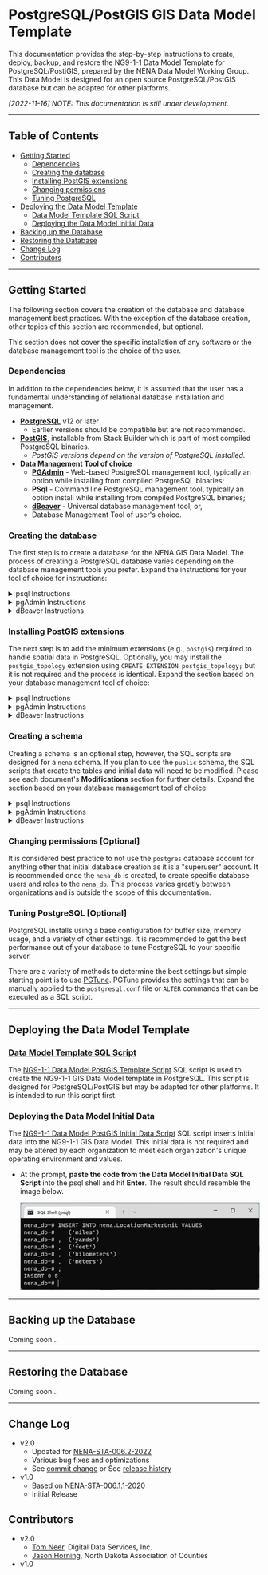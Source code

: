 # PostgreSQL/PostGIS GIS Data Model Template

This documentation provides the step-by-step instructions to create, deploy, 
backup, and restore the NG9-1-1 Data Model Template for PostgreSQL/PostiGIS, 
prepared by the NENA Data Model Working Group. This Data Model is designed for 
an open source PostgreSQL/PostGIS database but can be adapted for other platforms.

*[2022-11-16] NOTE: This documentation is still under development.*

---

## Table of Contents

* [Getting Started](#getting-started)
  * [Dependencies](#dependencies)
  * [Creating the database](#creating-the-database)
  * [Installing PostGIS extensions](#creating-a-schema)
  * [Changing permissions](#changing-permissions-optional)
  * [Tuning PostgreSQL](#tuning-postgresql-optional)
* [Deploying the Data Model Template](#deploying-the-data-model-template)
  * [Data Model Template SQL Script](#deploying-the-data-model-template)
  * [Deploying the Data Model Initial Data](#deploying-the-data-model-initial-data)
* [Backing up the Database](#backing-up-the-database)
* [Restoring the Database](#restoring-the-database)
* [Change Log](#change-log)
* [Contributors](#contributors)

---

## Getting Started

The following section covers the creation of the database and database 
management best practices. With the exception of the database creation, 
other topics of this section are recommended, but optional.

This section does not cover the specific installation of any software or 
the database management tool is the choice of the user. 

### Dependencies

In addition to the dependencies below, it is assumed that the user has a 
fundamental understanding of relational database installation and management.

* **[PostgreSQL](https://www.postgresql.org/download/)** v12 or later
  * Earlier versions should be compatible but are not recommended.
* **[PostGIS](https://postgis.net/install/)**, installable from Stack Builder 
  which is part of most compiled PostgreSQL binaries.
  * *PostGIS versions depend on the version of PostgreSQL installed.*
* **Data Management Tool of choice**
  * **[PGAdmin](https://www.pgadmin.org/)** - Web-based PostgreSQL management tool, 
    typically an option while installing from compiled PostgreSQL binaries;
  * **PSql** - Command line PostgreSQL management tool, typically an option 
    install while installing from compiled PostgreSQL binaries;
  * **[dBeaver](https://dbeaver.io/)** - Universal database management tool; or,
  * Database Management Tool of user's choice.


### Creating the database

The first step is to create a database for the NENA GIS Data Model. The process 
of creating a PostgreSQL database varies depending on the database management 
tools you prefer. Expand the instructions for your tool of choice for 
instructions:

<details>
<summary>psql Instructions</summary>

* Open **psql** from the command line. On Windows, you may need to change your 
  directory to the location of **psql** (e.g., 
  `C:\Program Files\PostgreSQL\<version number>\bin`).
* When **psql** opens the user is prompted for the server, the database, the 
  database port and the username and password. You can hit enter through each 
  of these except for the `postgres` password which you must provide before 
  hitting **Enter**.

  ![](.imgs/psql_01_server_connection.png)

* At the prompt, type `CREATE DATABASE nena_db;` and press **Enter**.  The 
  result should resemble the image below.

  ![](.imgs/psql_02_database_creation.png)

* At the prompt, type `\connect nena_db;` and press **Enter**.  This connects 
  you to the newly create database.  The result should resemble the image below.

  ![](.imgs/psql_03_database_connection.png)

</details>

<details>
<summary>pgAdmin Instructions</summary>

* Open **pgAdmin** and connect to the PostgreSQL server. *NOTE: This documentation 
  assumes that **pgAdmin** is installed on the same server with PostgreSQL. If 
  **pgAdmin** is on another computer, you will need to open ports and create a 
  connection in **pgAdmin**, which is beyond the scope of this documentation.*
* Expand the server tree and server, right-click on **Databases** > **Create** >
  **Database...** to open the **Create Database** dialog.

  ![](.imgs/pgadmin_01_create_database.png)

* Fill in the **Create Database** dialog to create the database. The database is 
  named `nena_db` but may be named differently. Click **Save** to create the 
  database.

  ![](.imgs/pgadmin_02_create_database_dialog.png)

* When completed the **pgAdmin** server tree will refresh with the newly created 
  database, as illustrated below.

  ![](.imgs/pgadmin_03_create_database_complete.png)

</details>

<details>
<summary>dBeaver Instructions</summary>

* Open **dBeaver** and connect to the PostgreSQL server by right-clicking 
  in the **Database Navigator** and selecting **Create** > **Connection**.

  ![](.imgs/dbeaver_01_create_connection.png)

* In the **Connect to a database** > **Select your database** dialog, click on 
  **PostgreSQL**, then click **Next >**.

  ![](.imgs/dbeaver_02_create_connection_select_database.png)

* In the **Connect to a database** > **Connection Settings** dialog, on the 
  **Main** tab, enter your credentials. Use the **Test Connection** to verify 
  the connection settings are valid. On the **PostgreSQL** tab, enable the 
  **Show all databases** setting. Click **Finish**.

  ![](.imgs/dbeaver_03_create_connection_connection_settings.png)

* In the **Database Navigator**, expand your PostgreSQL connection, right-click 
  on **Databases** and select **Create New Database** to open the 
  **Create database** dialog.

  ![](.imgs/dbeaver_04_create_database.png)

* Fill in the **Create database** dialog to create the database. The database is 
  named `nena_db` but may be named differently. Click **OK** to create the 
  database.

  ![](.imgs/dbeaver_05_create_database_dialog.png)

* When completed the **Database Navigator** will refresh with the newly created 
  database, as illustrated below.

  ![](.imgs/dbeaver_06_create_database_completed.png)
</details>


### Installing PostGIS extensions

The next step is to add the minimum extensions (e.g., `postgis`) required to 
handle spatial data in PostgreSQL. Optionally, you may install the 
`postgis_topology` extension using `CREATE EXTENSION postgis_topology;` but it 
is not required and the process is identical. Expand the section based on your database management tool of 
choice:

<details>
<summary>psql Instructions</summary>

* At the prompt, type `CREATE EXTENSION postgis;` and press **Enter**.  The 
  result should resemble the image below.

  ![](.imgs/psql_04_postgis_extension.png)

* If you want to check that the postgis extension was successfully deployed, 
  type `SELECT POSTGIS_FULL_VERSION();` at the prompt and press **Enter**.

  ![](.imgs/psql_06_postgis_check_one.png)
  
* The result should resemble the image below.  Version numbers will vary 
  depending on your environment.

  ![](.imgs/psql_07_postgis_check_two.png)
</details>

<details>
<summary>pgAdmin Instructions</summary>

* Right-click on the **nena_db** and select **Create** > **Extension...**.

  ![](.imgs/pgadmin_04_create_extension.png)

* In the **Create - Extension** dialog, click the **Name** dropdown and select 
  `postgis` and then click **Save**.

  ![](.imgs/pgadmin_05_create_extension_dialog.png)

* After saving, **pgAdmin** should expand and select the newly added extension. 
  Alternatively, you can check that the postgis extension was successfully 
  deployed, by typing `SELECT POSTGIS_FULL_VERSION();` in SQL script.

  ![](.imgs/pgadmin_06_create_extension_complete.png)

</details>

<details>
<summary>dBeaver Instructions</summary>

* Open a **SQL Script** by right-clicking on the **nena_db** database and 
  selecting **SQL Editor** > **New SQL script**.

  ![](.imgs/dbeaver_07_open_sql_script.png)

* In the **SQL script**, type `CREATE EXTENSION postgis;` and click 
  **Execute Script (<kbd>ALT</kbd> X)**.

  ![](.imgs/dbeaver_08_create_extension_script.png)

* To verify the postgis extension was successfully deployed, 
  type `SELECT POSTGIS_FULL_VERSION();` at the prompt and click 
  **Execute Script (<kbd>ALT</kbd> X)**.

  ![](.imgs/dbeaver_09_verify_extension_script.png)

</details>


### Creating a schema

Creating a schema is an optional step, however, the SQL scripts are designed for 
a `nena` schema. If you plan to use the `public` schema, the SQL scripts 
that create the tables and initial data will need to be modified. Please 
see each document's **Modifications** section for further details. Expand 
the section based on your database management tool of choice:

<details>
<summary>psql Instructions</summary>

* At the prompt, type `CREATE SCHEMA nena;` and press **Enter**.  The result 
  should resemble the image below.

  ![](.imgs/psql_05_schema_creation.png)

</details>

<details>
<summary>pgAdmin Instructions</summary>

* Right-click on the **nena_db** and select **Create** > **Schema...**.

  ![](.imgs/pgadmin_07_create_schema.png)

* In the **Create - Schema** dialog, type `nena` the **Name** field and 
  then click **Save**.

  ![](.imgs/pgadmin_08_create_schema_dialog.png)

* After saving, **pgAdmin** should expand and select the newly added schema.

  ![](.imgs/pgadmin_09_create_schema_complete.png)

</details>

<details>
<summary>dBeaver Instructions</summary>

* In the **Database Navigator**, expand the **nena_db**. Right-click on 
  **Schemas** and select **Create New Schema**.

  ![](.imgs/dbeaver_10_create_schema.png)

* In the **Create - Schema** dialog, type `nena` the **Schema name** field and 
  then click **OK**.

  ![](.imgs/dbeaver_11_create_schema_dialog.png)

* After saving, the **Schemas** should expand and highlight the newly added schema.

  ![](.imgs/dbeaver_12_create_schema_complete.png)

</details>


### Changing permissions [Optional]

It is considered best practice to not use the `postgres` database account for 
anything other that initial database creation as it is a "superuser" account. 
It is recommended once the `nena_db` is created, to create specific database 
users and roles to the `nena_db`. This process varies greatly between 
organizations and is outside the scope of this documentation.


### Tuning PostgreSQL [Optional]

PostgreSQL installs using a base configuration for buffer size, memory usage, 
and a variety of other settings. It is recommended to get the best performance 
out of your database to tune PostgreSQL to your specific server.

There are a variety of methods to determine the best settings but simple 
starting point is to use [PGTune](https://pgtune.leopard.in.ua/). PGTune 
provides the settings that can be manually applied to the `postgresql.conf` 
file or `ALTER` commands that can be executed as a SQL script.

---

## Deploying the Data Model Template

### [Data Model Template SQL Script](postgresql_data_model_schema_template.md)

The [NG9-1-1 Data Model PostGIS Template Script](postgresql_data_model_schema_template.md) 
SQL script is used to create the NG9-1-1 GIS Data Model template in PostgreSQL. 
This script is designed for PostgreSQL/PostGIS but may be adapted for other 
platforms. It is intended to run this script first.


### Deploying the Data Model Initial Data

The [NG9-1-1 Data Model PostGIS Initial Data Script](postgresql_data_model_initial_data_template.md) 
SQL script inserts initial data into the NG9-1-1 GIS Data Model. 
This initial data is not required and may be altered by each organization to 
meet each organization's unique operating environment and values.

* At the prompt, **paste the code from the Data Model Initial Data SQL Script** into the psql shell 
and hit **Enter**. The result should resemble the image below.

  ![](.imgs/psql_09_dm_initial_data_script.png)

---

## Backing up the Database

Coming soon...

---

## Restoring the Database

Coming soon...

---

## Change Log

* v2.0
    * Updated for [NENA-STA-006.2-2022](https://github.com/NENA911/NG911GISDataModel/blob/main/docs/nena-sta-006.2-2022_ng9-1-1.pdf)
    * Various bug fixes and optimizations
    * See [commit change]() or See [release history]()
* v1.0
    * Based on [NENA-STA-006.1.1-2020](https://github.com/NENA911/NG911GISDataModel/blob/main/docs/nena-sta-006.1.1-2020_ng9-1-1.pdf)
    * Initial Release


## Contributors

* v2.0
  * [Tom Neer](https://github.com/tomneer), Digital Data Services, Inc.
  * [Jason Horning](https://github.com/jasonhorning), North Dakota Association of Counties
* v1.0
